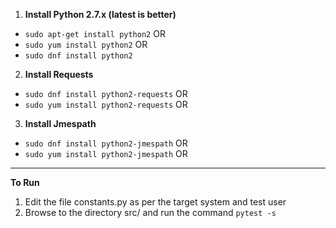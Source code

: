 1. **Install Python 2.7.x (latest is better)**

- `sudo apt-get install python2` OR
- `sudo yum install python2` OR
- `sudo dnf install python2`

2. **Install Requests**

- `sudo dnf install python2-requests` OR
- `sudo yum install python2-requests` OR

3. **Install Jmespath**

- `sudo dnf install python2-jmespath` OR
- `sudo yum install python2-jmespath` OR

---
**To Run**

1. Edit the file constants.py as per the target system and test user
2. Browse to the directory src/ and run the command `pytest -s`
